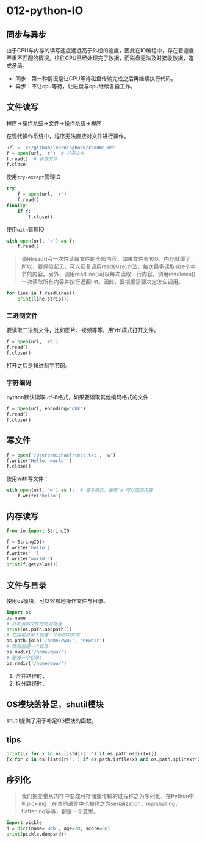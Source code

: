 # 012-python-IO
## 同步与异步
由于CPU与内存的读写速度远远高于外设的速度，因此在IO编程中，存在着速度严重不匹配的情况。往往CPU已经处理完了数据，而磁盘无法及时接收数据，造成矛盾。
+ 同步：第一种情况是让CPU等待磁盘传输完成之后再继续执行代码。
+ 异步：不让cpu等待，让磁盘与cpu继续各自工作。

## 文件读写
程序->操作系统->文件->操作系统->程序

在现代操作系统中，程序无法直接对文件进行操作。

```python
url = 'c:/github/learningbook/readme.md'
f = open(url, 'r')  # 打开文件
f.read()  # 读取文件
f.close
```

使用`try-except`管理IO
```python
try:
    f = open(url, 'r')
    f.read()
finally:
    if f:
        f.close()
```
使用`with`管理IO
```python
with open(url, 'r') as f:
    f.read()
```
> 调用read()会一次性读取文件的全部内容，如果文件有10G，内存就爆了，所以，要保险起见，可以反复调用read(size)方法，每次最多读取size个字节的内容。另外，调用readline()可以每次读取一行内容，调用readlines()一次读取所有内容并按行返回list。因此，要根据需要决定怎么调用。
```python
for line in f.readlines():
    print(line.strip())
```
### 二进制文件
要读取二进制文件，比如图片、视频等等，用'rb'模式打开文件。
```python
f = open(url, 'rb')
f.read()
f.close()
```
打开之后是16进制字节码。

### 字符编码
python默认读取utf-8格式，如果要读取其他编码格式的文件：
```python
f = open(url, encoding='gbk')
f.read()
f.close()
```
## 写文件
```python
f = open('/Users/michael/test.txt', 'w')
f.write('Hello, world!')
f.close()
```
使用with写文件：
```python
with open(url, 'w') as f:  # 覆写模式，使用`a`可以追加内容
    f.write('hello')
```

## 内存读写
```python
from io import StringIO

f = StringIO()
f.write('hello')
f.write(' ')
f.write('world!')
print(f.getvalue())
```

## 文件与目录
使用os模块，可以容易地操作文件与目录。

```python
import os
os.name
# 获取当前文件的绝对路径
print(os.path.abspath())
# 在指定目录下创建一个新的文件夹
os.path.join('/home/qwu/', 'newdir')
# 然后创建一个目录:
os.mkdir('/home/qwu/')
# 删掉一个目录:
os.rmdir('/home/qwu/')
```

1. 合并路径时，
2. 拆分路径时，

## OS模块的补足，shutil模块
shutil提供了用于补足OS模块的函数。

## tips
```python
print([x for x in os.listdir('.') if os.path.osdir(x)])
[x for x in os.listdir('.') if os.path.isfile(x) and os.path.splitext(x)[1]=='.py']
```

## 序列化
> 我们把变量从内存中变成可存储或传输的过程称之为序列化，在Python中叫pickling，在其他语言中也被称之为serialization，marshalling，flattening等等，都是一个意思。
```python
import pickle
d = dict(name='Bob', age=20, score=88)
print(pickle.dumps(d))
```







